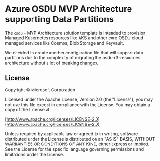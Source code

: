 # Azure OSDU MVP Architecture supporting Data Partitions

The `osdu` - MVP Architecture solution template is intended to provision Managed Kubernetes resources like AKS and other core OSDU cloud managed services like Cosmos, Blob Storage and Keyvault. 

We decided to create another configuration file that will support data partitions due to the complexity of migrating the osdu-r3-resources architecture without a lot of breaking changes.






## License

Copyright © Microsoft Corporation

Licensed under the Apache License, Version 2.0 (the "License");
you may not use this file except in compliance with the License.
You may obtain a copy of the License at

[http://www.apache.org/licenses/LICENSE-2.0](http://www.apache.org/licenses/LICENSE-2.0)

Unless required by applicable law or agreed to in writing, software
distributed under the License is distributed on an "AS IS" BASIS,
WITHOUT WARRANTIES OR CONDITIONS OF ANY KIND, either express or implied.
See the License for the specific language governing permissions and
limitations under the License.